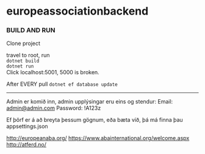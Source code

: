 # europeassociationbackend

### BUILD AND RUN

Clone project

travel to root, run  
```dotnet build```  
```dotnet run```  
Click localhost:5001, 5000 is broken.

After EVERY pull
```dotnet ef database update```

--------

Admin er komið inn, admin upplýsingar eru eins og stendur:
Email: admin@admin.com
Password: !A123z

Ef þörf er á að breyta þessum gögnum, eða bæta við, þá má finna þau appsettings.json

http://europeanaba.org/
https://www.abainternational.org/welcome.aspx
http://atferd.no/
